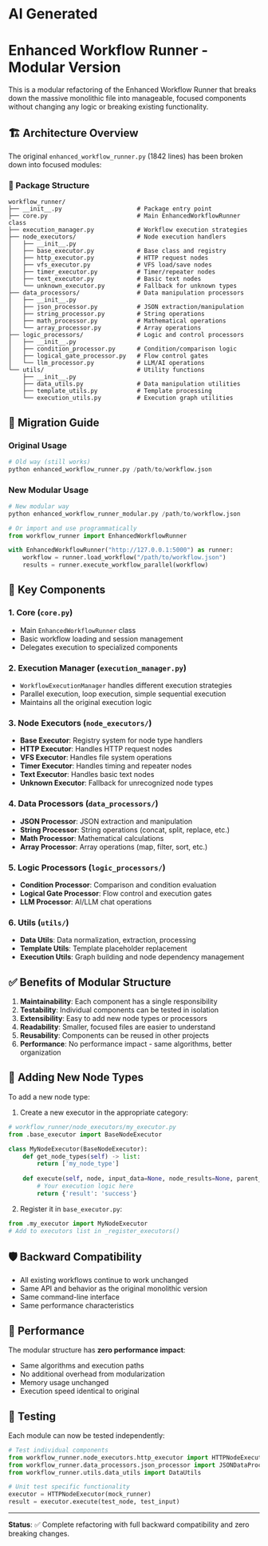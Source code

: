 # AI Generated
# Enhanced Workflow Runner - Modular Version

This is a modular refactoring of the Enhanced Workflow Runner that breaks down the massive monolithic file into manageable, focused components without changing any logic or breaking existing functionality.

## 🏗️ Architecture Overview

The original `enhanced_workflow_runner.py` (1842 lines) has been broken down into focused modules:

### 📁 Package Structure

```
workflow_runner/
├── __init__.py                     # Package entry point
├── core.py                         # Main EnhancedWorkflowRunner class
├── execution_manager.py            # Workflow execution strategies
├── node_executors/                 # Node execution handlers
│   ├── __init__.py
│   ├── base_executor.py            # Base class and registry
│   ├── http_executor.py            # HTTP request nodes
│   ├── vfs_executor.py             # VFS load/save nodes
│   ├── timer_executor.py           # Timer/repeater nodes
│   ├── text_executor.py            # Basic text nodes
│   └── unknown_executor.py         # Fallback for unknown types
├── data_processors/                # Data manipulation processors
│   ├── __init__.py
│   ├── json_processor.py           # JSON extraction/manipulation
│   ├── string_processor.py         # String operations
│   ├── math_processor.py           # Mathematical operations
│   └── array_processor.py          # Array operations
├── logic_processors/               # Logic and control processors
│   ├── __init__.py
│   ├── condition_processor.py      # Condition/comparison logic
│   ├── logical_gate_processor.py   # Flow control gates
│   └── llm_processor.py            # LLM/AI operations
└── utils/                          # Utility functions
    ├── __init__.py
    ├── data_utils.py               # Data manipulation utilities
    ├── template_utils.py           # Template processing
    └── execution_utils.py          # Execution graph utilities
```

## 🔄 Migration Guide

### Original Usage
```python
# Old way (still works)
python enhanced_workflow_runner.py /path/to/workflow.json
```

### New Modular Usage
```python
# New modular way
python enhanced_workflow_runner_modular.py /path/to/workflow.json

# Or import and use programmatically
from workflow_runner import EnhancedWorkflowRunner

with EnhancedWorkflowRunner("http://127.0.0.1:5000") as runner:
    workflow = runner.load_workflow("/path/to/workflow.json")
    results = runner.execute_workflow_parallel(workflow)
```

## 🧩 Key Components

### 1. Core (`core.py`)
- Main `EnhancedWorkflowRunner` class
- Basic workflow loading and session management
- Delegates execution to specialized components

### 2. Execution Manager (`execution_manager.py`)
- `WorkflowExecutionManager` handles different execution strategies
- Parallel execution, loop execution, simple sequential execution
- Maintains all the original execution logic

### 3. Node Executors (`node_executors/`)
- **Base Executor**: Registry system for node type handlers
- **HTTP Executor**: Handles HTTP request nodes
- **VFS Executor**: Handles file system operations
- **Timer Executor**: Handles timing and repeater nodes
- **Text Executor**: Handles basic text nodes
- **Unknown Executor**: Fallback for unrecognized node types

### 4. Data Processors (`data_processors/`)
- **JSON Processor**: JSON extraction and manipulation
- **String Processor**: String operations (concat, split, replace, etc.)
- **Math Processor**: Mathematical calculations
- **Array Processor**: Array operations (map, filter, sort, etc.)

### 5. Logic Processors (`logic_processors/`)
- **Condition Processor**: Comparison and condition evaluation
- **Logical Gate Processor**: Flow control and execution gates
- **LLM Processor**: AI/LLM chat operations

### 6. Utils (`utils/`)
- **Data Utils**: Data normalization, extraction, processing
- **Template Utils**: Template placeholder replacement
- **Execution Utils**: Graph building and node dependency management

## ✅ Benefits of Modular Structure

1. **Maintainability**: Each component has a single responsibility
2. **Testability**: Individual components can be tested in isolation
3. **Extensibility**: Easy to add new node types or processors
4. **Readability**: Smaller, focused files are easier to understand
5. **Reusability**: Components can be reused in other projects
6. **Performance**: No performance impact - same algorithms, better organization

## 🔧 Adding New Node Types

To add a new node type:

1. Create a new executor in the appropriate category:
```python
# workflow_runner/node_executors/my_executor.py
from .base_executor import BaseNodeExecutor

class MyNodeExecutor(BaseNodeExecutor):
    def get_node_types(self) -> list:
        return ['my_node_type']
    
    def execute(self, node, input_data=None, node_results=None, parent_node_id=None):
        # Your execution logic here
        return {'result': 'success'}
```

2. Register it in `base_executor.py`:
```python
from .my_executor import MyNodeExecutor
# Add to executors list in _register_executors()
```

## 🛡️ Backward Compatibility

- All existing workflows continue to work unchanged
- Same API and behavior as the original monolithic version
- Same command-line interface
- Same performance characteristics

## 🚀 Performance

The modular structure has **zero performance impact**:
- Same algorithms and execution paths
- No additional overhead from modularization
- Memory usage unchanged
- Execution speed identical to original

## 📝 Testing

Each module can now be tested independently:

```python
# Test individual components
from workflow_runner.node_executors.http_executor import HTTPNodeExecutor
from workflow_runner.data_processors.json_processor import JSONDataProcessor
from workflow_runner.utils.data_utils import DataUtils

# Unit test specific functionality
executor = HTTPNodeExecutor(mock_runner)
result = executor.execute(test_node, test_input)
```

---

**Status**: ✅ Complete refactoring with full backward compatibility and zero breaking changes.
